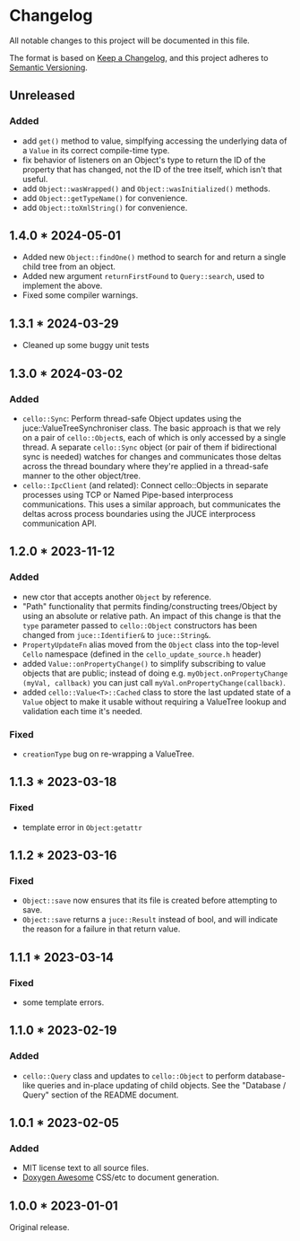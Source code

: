 # Changelog

All notable changes to this project will be documented in this file.

The format is based on [Keep a Changelog](https://keepachangelog.com/en/1.0.0/),
and this project adheres to [Semantic Versioning](https://semver.org/spec/v2.0.0.html).

## Unreleased 

### Added 

- add `get()` method to value, simplfying accessing the underlying data of a `Value` in its correct compile-time type. 
- fix behavior of listeners on an Object's type to return the ID of the property that has changed, not the ID of the tree itself, which isn't that useful. 
- add `Object::wasWrapped()` and `Object::wasInitialized()` methods. 
- add `Object::getTypeName()` for convenience. 
- add `Object::toXmlString()` for convenience. 

## 1.4.0 * 2024-05-01

- Added new `Object::findOne()` method to search for and return a single child tree from an object. 
- Added new argument `returnFirstFound` to `Query::search`, used to implement the above. 
- Fixed some compiler warnings. 

## 1.3.1 * 2024-03-29

- Cleaned up some buggy unit tests


## 1.3.0 * 2024-03-02

### Added

- `cello::Sync`: Perform thread-safe Object updates using the juce::ValueTreeSynchroniser class. The basic approach is that we rely on a pair of `cello::Object`s, each of which is only accessed by a single thread. A separate `cello::Sync` object (or pair of them if bidirectional sync is needed) watches for changes and communicates those deltas across the thread boundary where they're applied in a thread-safe manner to the other object/tree. 
- `cello::IpcClient` (and related): Connect cello::Objects in separate processes using TCP or Named Pipe-based interprocess communications. This uses a similar approach, but communicates the deltas across process boundaries using the JUCE interprocess communication API. 

## 1.2.0 * 2023-11-12

### Added 

- new ctor that accepts another `Object` by reference.
- "Path" functionality that permits finding/constructing trees/Object by using an absolute or relative path. An impact of this change is that the `type` parameter passed to `cello::Object` constructors has been changed from `juce::Identifier&` to `juce::String&`.
- `PropertyUpdateFn` alias moved from the `Object` class into the top-level `Cello` namespace (defined in the `cello_update_source.h` header)
- added `Value::onPropertyChange()` to simplify subscribing to value objects that are public; instead of doing e.g. `myObject.onPropertyChange (myVal, callback)` you can just call `myVal.onPropertyChange(callback)`. 
- added `cello::Value<T>::Cached` class to store the last updated state of a `Value` object to make it usable without requiring a ValueTree lookup and validation each time it's needed. 

### Fixed

- `creationType` bug on re-wrapping a ValueTree.

## 1.1.3 * 2023-03-18 
### Fixed 

- template error in `Object:getattr`

## 1.1.2 * 2023-03-16 
### Fixed

- `Object::save` now ensures that its file is created before attempting to save.
- `Object::save` returns a `juce::Result` instead of bool, and will indicate the reason for a failure in that return value. 

## 1.1.1 * 2023-03-14 
### Fixed 
- some template errors. 

## 1.1.0 * 2023-02-19 
### Added 

- `cello::Query` class and updates to `cello::Object` to perform database-like queries and in-place updating of child objects. See the "Database / Query" section of the README document. 

## 1.0.1 * 2023-02-05 
### Added
- MIT license text to all source files. 
- [Doxygen Awesome](https://github.com/jothepro/doxygen-awesome-css) CSS/etc to document generation.

## 1.0.0 * 2023-01-01 

Original release. 